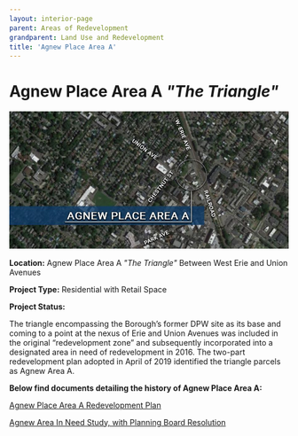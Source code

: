 ```yaml
---
layout: interior-page
parent: Areas of Redevelopment
grandparent: Land Use and Redevelopment
title: 'Agnew Place Area A'
---
```


# Agnew Place Area A *"The Triangle"*

![Map of Agnew Place Area A](agnewamap.jpg)

**Location:** Agnew Place Area A *"The Triangle"* Between West Erie and Union Avenues

**Project Type:** Residential with Retail Space

**Project Status:** 

The triangle encompassing the Borough’s former DPW site as its base and coming to a point at the nexus of Erie and Union Avenues was included in the original “redevelopment zone” and subsequently incorporated into a designated area in need of redevelopment in 2016.  The two-part redevelopment plan adopted in April of 2019 identified the triangle parcels as Agnew Area A.  

**Below find documents detailing the history of Agnew Place Area A:**

[Agnew Place Area A Redevelopment Plan](https://storage.googleapis.com/static.rutherford-nj.com/community-development/agnew-a/2019-01-25%20Rutherford%20Area%20A_The%20Triangle%20Redevelopment%20Plan.pdf)

[Agnew Area In Need Study, with Planning Board Resolution](https://storage.googleapis.com/static.rutherford-nj.com/community-development/agnew-a/2.16%20Agnew%20Area%20in%20Need%20Study%20with%20Planning%20Board%20reso.pdf)




